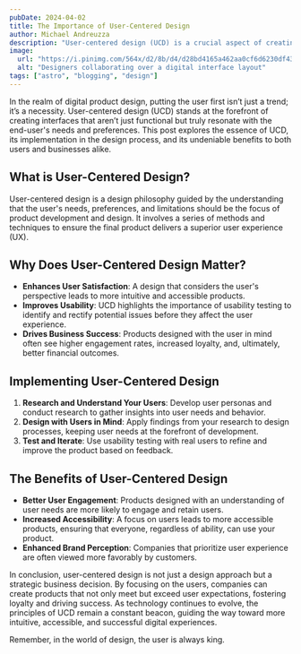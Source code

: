 ```yaml
---
pubDate: 2024-04-02
title: The Importance of User-Centered Design
author: Michael Andreuzza
description: "User-centered design (UCD) is a crucial aspect of creating effective user interfaces (UIs). "
image:
  url: "https://i.pinimg.com/564x/d2/8b/d4/d28bd4165a462aa0cf6d6230df4310d6.jpg"
  alt: "Designers collaborating over a digital interface layout"
tags: ["astro", "blogging", "design"]
---
```


In the realm of digital product design, putting the user first isn’t just a trend; it’s a necessity. User-centered design (UCD) stands at the forefront of creating interfaces that aren’t just functional but truly resonate with the end-user's needs and preferences. This post explores the essence of UCD, its implementation in the design process, and its undeniable benefits to both users and businesses alike.

## What is User-Centered Design?

User-centered design is a design philosophy guided by the understanding that the user's needs, preferences, and limitations should be the focus of product development and design. It involves a series of methods and techniques to ensure the final product delivers a superior user experience (UX).

## Why Does User-Centered Design Matter?

- **Enhances User Satisfaction**: A design that considers the user's perspective leads to more intuitive and accessible products.
- **Improves Usability**: UCD highlights the importance of usability testing to identify and rectify potential issues before they affect the user experience.
- **Drives Business Success**: Products designed with the user in mind often see higher engagement rates, increased loyalty, and, ultimately, better financial outcomes.

## Implementing User-Centered Design

1. **Research and Understand Your Users**: Develop user personas and conduct research to gather insights into user needs and behavior.
2. **Design with Users in Mind**: Apply findings from your research to design processes, keeping user needs at the forefront of development.
3. **Test and Iterate**: Use usability testing with real users to refine and improve the product based on feedback.

## The Benefits of User-Centered Design

- **Better User Engagement**: Products designed with an understanding of user needs are more likely to engage and retain users.
- **Increased Accessibility**: A focus on users leads to more accessible products, ensuring that everyone, regardless of ability, can use your product.
- **Enhanced Brand Perception**: Companies that prioritize user experience are often viewed more favorably by customers.

In conclusion, user-centered design is not just a design approach but a strategic business decision. By focusing on the users, companies can create products that not only meet but exceed user expectations, fostering loyalty and driving success. As technology continues to evolve, the principles of UCD remain a constant beacon, guiding the way toward more intuitive, accessible, and successful digital experiences.

Remember, in the world of design, the user is always king.
